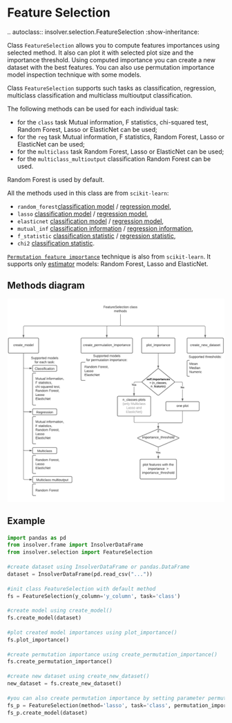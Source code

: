 # Feature Selection

.. autoclass:: insolver.selection.FeatureSelection
    :show-inheritance:

Class `FeatureSelection` allows you to compute features importances using selected method. It also can plot it with selected plot size and the importance threshold. Using computed importance you can create a new dataset with the best features. You can also use permutation importance model inspection technique with some models.

Class `FeatureSelection` supports such tasks as classification, regression, multiclass classification and multiclass multioutput classification.

The following  methods can be used for each individual task:
- for the `class` task Mutual information, F statistics, chi-squared test, Random Forest, Lasso or ElasticNet can be used;
- for the `reg` task Mutual information, F statistics, Random Forest, Lasso or ElasticNet can be used;
- for the `multiclass` task Random Forest, Lasso or ElasticNet can be used;
- for the `multiclass_multioutput` classification Random Forest can be used.

Random Forest is used by default.

All the methods used in this class are from `scikit-learn`:  
- `random_forest`[classification model](https://scikit-learn.org/stable/modules/generated/sklearn.ensemble.RandomForestClassifier.html) / [regression model](https://scikit-learn.org/stable/modules/generated/sklearn.ensemble.RandomForestRegressor.html), 
- `lasso` [classification model](https://scikit-learn.org/stable/modules/generated/sklearn.linear_model.LogisticRegression.html) / [regression model](https://scikit-learn.org/stable/modules/generated/sklearn.linear_model.Lasso.html),
-  `elasticnet` [classification model](https://scikit-learn.org/stable/modules/generated/sklearn.linear_model.LogisticRegression.html) / [regression model](https://scikit-learn.org/stable/modules/generated/sklearn.linear_model.ElasticNet.html),
-  `mutual_inf` [classification information](https://scikit-learn.org/stable/modules/generated/sklearn.feature_selection.mutual_info_classif.html) / [regression information](https://scikit-learn.org/stable/modules/generated/sklearn.feature_selection.mutual_info_regression.html),
-  `f_statistic` [classification statistic](https://scikit-learn.org/stable/modules/generated/sklearn.feature_selection.f_classif.html) / [regression statistic](https://scikit-learn.org/stable/modules/generated/sklearn.feature_selection.f_regression.html),
-  `chi2` [classification statistic](https://scikit-learn.org/stable/modules/generated/sklearn.feature_selection.chi2.html).

[`Permutation feature importance`](https://scikit-learn.org/stable/modules/generated/sklearn.inspection.permutation_importance.html) technique is also from `scikit-learn`. It supports only [estimator](https://scikit-learn.org/stable/glossary.html#term-estimator) models: Random Forest, Lasso and ElasticNet.

## Methods diagram

![feature selection methods](feature_selection_methods.png)

## Example

```python
import pandas as pd
from insolver.frame import InsolverDataFrame
from insolver.selection import FeatureSelection

#create dataset using InsolverDataFrame or pandas.DataFrame
dataset = InsolverDataFrame(pd.read_csv("..."))

#init class FeatureSelection with default method
fs = FeatureSelection(y_column='y_column', task='class')

#create model using create_model()
fs.create_model(dataset)

#plot created model importances using plot_importance()
fs.plot_importance()

#create permutation importance using create_permutation_importance()
fs.create_permutation_importance()

#create new dataset using create_new_dataset()
new_dataset = fs.create_new_dataset()

#you can also create permutation importance by setting parameter permutation_importance=True
fs_p = FeatureSelection(method='lasso', task='class', permutation_importance=True)
fs_p.create_model(dataset)
```